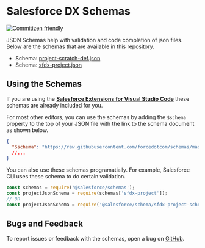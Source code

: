# Salesforce DX Schemas

[![Commitizen friendly](https://img.shields.io/badge/commitizen-friendly-brightgreen.svg)](http://commitizen.github.io/cz-cli/)

JSON Schemas help with validation and code completion of json files. Below are the schemas that are available in this repository.

- Schema: [project-scratch-def.json](https://forcedotcom.github.io/schemas/project-scratch-def.json/project-scratch-def.schema.json)
- Schema: [sfdx-project.json](https://forcedotcom.github.io/schemas/sfdx-project.json/sfdx-project.schema.json)

## Using the Schemas

If you are using the **[Salesforce Extensions for Visual Studio Code](https://marketplace.visualstudio.com/items?itemName=salesforce.salesforcedx-vscode)** these schemas are already included for you.

For most other editors, you can use the schemas by adding the `$schema` property to the top of your JSON file with the link to the schema document as shown below.

```json
{
  "$schema": "https://raw.githubusercontent.com/forcedotcom/schemas/master/schemas/sfdx-project.schema.json"
  //...
}
```

You can also use these schemas programatially. For example, Salesforce CLI uses these schema to do certain validation.

```javascript
const schemas = require('@salesforce/schemas');
const projectJsonSchema = require(schemas['sfdx-project']);
// OR
const projectJsonSchema = require('@salesforce/schema/sfdx-project-schema.json']);
```

## Bugs and Feedback

To report issues or feedback with the schemas, open a bug on [GitHub](https://github.com/forcedotcom/schemas/issues).
